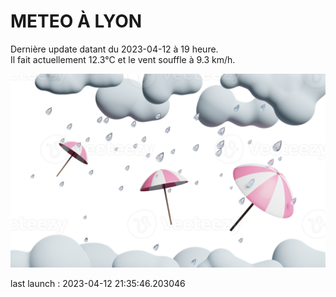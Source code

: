 # METEO À LYON

Dernière update datant du 2023-04-12 à 19 heure.  
Il fait actuellement 12.3°C et le vent souffle à 9.3 km/h.      

![](./.github/rain.png)

last launch : 2023-04-12 21:35:46.203046
